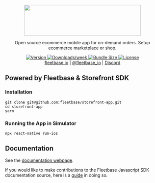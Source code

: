 <p align="center">
  <img src="https://flb-assets.s3.ap-southeast-1.amazonaws.com/static/storefront-logo.svg" width="380" height="100" />
</p>
<p align="center">
Open source ecommerce mobile app for on-demand orders. Setup ecommerce marketplace or shop.
</p>

<p align="center">
  <a href="https://www.npmjs.com/package/@fleetbase/sdk">
    <img src="https://img.shields.io/npm/v/@fleetbase/sdk" alt="Version" />
  </a>
  <a href="https://www.npmjs.com/package/@fleetbase/sdk">
    <img src="https://img.shields.io/npm/dw/@fleetbase/sdk" alt="Downloads/week" />
  </a>
  <a href="https://bundlephobia.com/package/@fleetbase/sdk@1.0.0">
    <img src="https://img.shields.io/bundlephobia/min/@fleetbase/sdk" alt="Bundle Size" />
  </a>
  <a href="https://github.com/fleetbase/fleetbase-js/blob/master/LICENSE.md">
    <img src="https://img.shields.io/github/license/fleetbase/fleetbase-js" alt="License" />
  </a>
  <br>
  <a href="https://fleetbase.io">fleetbase.io</a> | <a href="https://twitter.com/fleetbase_io">@fleetbase_io</a> | <a href="https://discord.gg/Q78hkXNK">Discord</a>
</p>

## Powered by Fleetbase & Storefront SDK

### Installation

```
git clone git@github.com:fleetbase/storefront-app.git
cd storefront-app
yarn
```

### Running the App in Simulator

```
npx react-native run-ios
```

## Documentation

See the [documentation webpage](https://fleetbase.io/docs).

If you would like to make contributions to the Fleetbase Javascript SDK documentation source, here is a [guide](https://github.com/fleetbase/fleetbase-js/blob/master/CONTRIBUTING.md) in doing so.